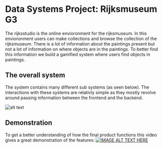 # Data Systems Project: Rijksmuseum G3

The rijksstudio is the online envioronment for the rijksmuseum. In this envioronment users can make collections and browse the collection of the rijksmuseum. There is a lot of information about the paintings present but not a lot of information on where objects are in the paintings. To better find this information we build a gamified system where users find objects in paintings.

## The overall system

The system contains many different sub systems (as seen below). The interactions with these systems are relativly simple as they mostly revolve around passing information between the frontend and the backend.

![alt text](https://imgur.com/a/sBlRxOg)

## Demonstration

To get a better understanding of how the final product functions this video gives a great demonstration of the features: 
[![IMAGE ALT TEXT HERE](https://img.youtube.com/vi/E8GrbFkHlhU/0.jpg)](https://youtu.be/E8GrbFkHlhU)
